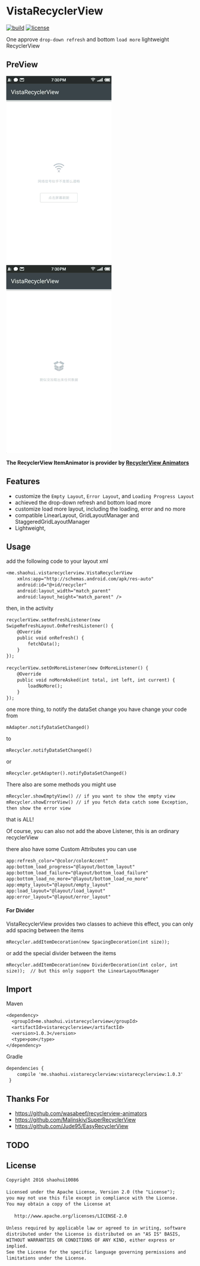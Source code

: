 # VistaRecyclerView
[![build](https://img.shields.io/badge/build-1.0.2-brightgreen.svg?maxAge=2592000)](https://bintray.com/shaohui/maven/VistaRecyclerView)
[![license](https://img.shields.io/badge/license-Apache%202-blue.svg?maxAge=2592000)](https://github.com/shaohui10086/VistaReyclerView/blob/master/LICENSE)

One approve `drop-down refresh` and bottom `load more` lightweight RecyclerView
## PreView

![preview1](/preview/vista_recycler_grid.gif)
![preview2](/preview/vista_recycler_linear.gif)

**The RecyclerView ItemAnimator is provider by [RecyclerView Animators](https://github.com/wasabeef/recyclerview-animators)**

## Features

* customize the `Empty Layout`, `Error Layout`, and `Loading Progress Layout`
* achieved the drop-down refresh and bottom load more
* customize load more layout, including the loading, error and no more
* compatible LinearLayout, GridLayoutManager and StaggeredGridLayoutManager
* Lightweight,

## Usage

add the following code to your layout xml

    <me.shaohui.vistarecyclerview.VistaRecyclerView
        xmlns:app="http://schemas.android.com/apk/res-auto"
        android:id="@+id/recycler"
        android:layout_width="match_parent"
        android:layout_height="match_parent" />

then, in the activity

    recyclerView.setRefreshListener(new SwipeRefreshLayout.OnRefreshListener() {
        @Override
        public void onRefresh() {
            fetchData();
        }
    });

    recyclerView.setOnMoreListener(new OnMoreListener() {
        @Override
        public void noMoreAsked(int total, int left, int current) {
            loadNoMore();
        }
    });

one more thing, to notify the dataSet change you have change your code from

    mAdapter.notifyDataSetChanged()

to

    mRecycler.notifyDataSetChanged()

or

    mRecycler.getAdapter().notifyDataSetChanged()

There also are some methods you might use

    mRecycler.showEmptyView() // if you want to show the empty view
    mRecycler.showErrorView() // if you fetch data catch some Exception, then show the error view

that is ALL!

Of course, you can also not add the above Listener, this is an ordinary recyclerView

there also have some Custom Attributes you can use

    app:refresh_color="@color/colorAccent"
    app:bottom_load_progress="@layout/bottom_layout"
    app:bottom_load_failure="@layout/bottom_load_failure"
    app:bottom_load_no_more="@layout/bottom_load_no_more"
    app:empty_layout="@layout/empty_layout"
    app:load_layout="@layout/load_layout"
    app:error_layout="@layout/error_layout"

#### For Divider

VistaRecyclerView provides two classes to achieve this effect, you can only add spacing between the items

    mRecycler.addItemDecoration(new SpacingDecoration(int size));

or add the special divider between the items

    mRecycler.addItemDecoration(new DividerDecoration(int color, int size));  // but this only support the LinearLayoutManager


## Import

Maven

    <dependency>
      <groupId>me.shaohui.vistarecyclerview</groupId>
      <artifactId>vistarecyclerview</artifactId>
      <version>1.0.3</version>
      <type>pom</type>
    </dependency>

    
Gradle

	dependencies {
        compile 'me.shaohui.vistarecyclerview:vistarecyclerview:1.0.3'
     }

## Thanks For

- https://github.com/wasabeef/recyclerview-animators
- https://github.com/Malinskiy/SuperRecyclerView
- https://github.com/Jude95/EasyRecyclerView

## TODO


## License

    Copyright 2016 shaohui10086

    Licensed under the Apache License, Version 2.0 (the "License");
    you may not use this file except in compliance with the License.
    You may obtain a copy of the License at

       http://www.apache.org/licenses/LICENSE-2.0

    Unless required by applicable law or agreed to in writing, software
    distributed under the License is distributed on an "AS IS" BASIS,
    WITHOUT WARRANTIES OR CONDITIONS OF ANY KIND, either express or implied.
    See the License for the specific language governing permissions and
    limitations under the License.
	
 
 

